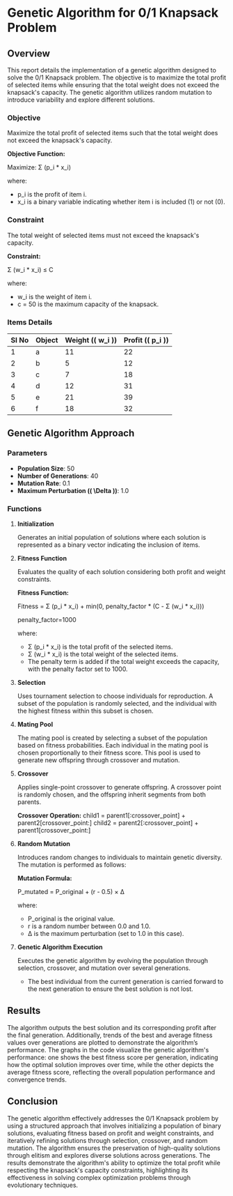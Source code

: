 # Genetic Algorithm for 0/1 Knapsack Problem 

## Overview

This report details the implementation of a genetic algorithm designed to solve the 0/1 Knapsack problem. The objective is to maximize the total profit of selected items while ensuring that the total weight does not exceed the knapsack's capacity. The genetic algorithm utilizes random mutation to introduce variability and explore different solutions.


### Objective

Maximize the total profit of selected items such that the total weight does not exceed the knapsack's capacity.

**Objective Function:**

Maximize: Σ (p_i * x_i)

where:
- p_i is the profit of item i.
- x_i is a binary variable indicating whether item i is included (1) or not (0).

### Constraint

The total weight of selected items must not exceed the knapsack's capacity.

**Constraint:**

Σ (w_i * x_i) ≤ C

where:
- w_i is the weight of item i.
- c = 50 is the maximum capacity of the knapsack.

### Items Details

| Sl No | Object | Weight (\( w_i \)) | Profit (\( p_i \)) |
|-------|--------|---------------------|--------------------|
| 1     | a      | 11                  | 22                 |
| 2     | b      | 5                   | 12                 |
| 3     | c      | 7                   | 18                 |
| 4     | d      | 12                  | 31                 |
| 5     | e      | 21                  | 39                 |
| 6     | f      | 18                  | 32                 |

## Genetic Algorithm Approach

### Parameters

- **Population Size**: 50
- **Number of Generations**: 40
- **Mutation Rate**: 0.1
- **Maximum Perturbation (\( \Delta \))**: 1.0

### Functions

1. **Initialization**

   Generates an initial population of solutions where each solution is represented as a binary vector indicating the inclusion of items.

2. **Fitness Function**

   Evaluates the quality of each solution considering both profit and weight constraints.

   **Fitness Function:**

   Fitness = Σ (p_i * x_i) + min(0, penalty_factor * (C - Σ (w_i * x_i)))

   penalty_factor=1000


   where:
   - Σ (p_i * x_i) is the total profit of the selected items.
   - Σ (w_i * x_i) is the total weight of the selected items.
   - The penalty term is added if the total weight exceeds the capacity, with the penalty factor set to 1000.

3. **Selection**

   Uses tournament selection to choose individuals for reproduction. A subset of the population is randomly selected, and the individual with the highest fitness within this subset is chosen.

4. **Mating Pool**

   The mating pool is created by selecting a subset of the population based on fitness probabilities. Each individual in the mating pool is chosen proportionally to their fitness score. This pool is used to        generate new offspring through crossover and mutation.
   
6. **Crossover**

   Applies single-point crossover to generate offspring. A crossover point is randomly chosen, and the offspring inherit segments from both parents.

   **Crossover Operation:**
   child1 = parent1[:crossover_point] + parent2[crossover_point:]
   child2 = parent2[:crossover_point] + parent1[crossover_point:]

7. **Random Mutation**

   Introduces random changes to individuals to maintain genetic diversity. The mutation is performed as follows:

   **Mutation Formula:**

   P_mutated = P_original + (r - 0.5) × Δ

   where:
   - P_original is the original value.
   - r is a random number between 0.0 and 1.0.
   - Δ is the maximum perturbation (set to 1.0 in this case).

8. **Genetic Algorithm Execution**

   Executes the genetic algorithm by evolving the population through selection, crossover, and mutation over several generations. 

   - The best individual from the current generation is carried forward to the next generation to ensure the best solution is not lost.

## Results

The algorithm outputs the best solution and its corresponding profit after the final generation. Additionally, trends of the best and average fitness values over generations are plotted to demonstrate the algorithm’s performance. The graphs in the code visualize the genetic algorithm's performance: one shows the best fitness score per generation, indicating how the optimal solution improves over time, while the other depicts the average fitness score, reflecting the overall population performance and convergence trends.


## Conclusion

The genetic algorithm effectively addresses the 0/1 Knapsack problem by using a structured approach that involves initializing a population of binary solutions, evaluating fitness based on profit and weight constraints, and iteratively refining solutions through selection, crossover, and random mutation. The algorithm ensures the preservation of high-quality solutions through elitism and explores diverse solutions across generations. The results demonstrate the algorithm's ability to optimize the total profit while respecting the knapsack's capacity constraints, highlighting its effectiveness in solving complex optimization problems through evolutionary techniques.

